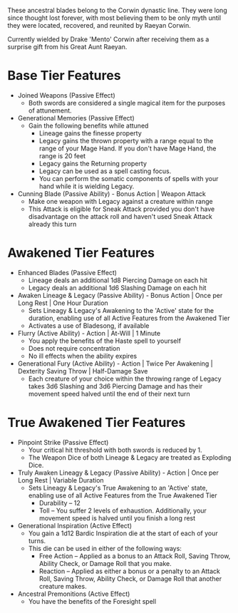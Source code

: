 ﻿These ancestral blades belong to the Corwin dynastic line. They were long since thought lost forever, with most believing them to be only myth until they were located, recovered, and reunited by Raeyan Corwin.

Currently wielded by Drake 'Mento' Corwin after receiving them as a surprise gift from his Great Aunt Raeyan.

# Base Tier Features
* Joined Weapons (Passive Effect)
	* Both swords are considered a single magical item for the purposes of attunement.
* Generational Memories (Passive Effect)
	* Gain the following benefits while attuned
		* Lineage gains the finesse property
		* Legacy gains the thrown property with a range equal to the range of your Mage Hand. If you don't have Mage Hand, the range is 20 feet
		* Legacy gains the Returning property
		* Legacy can be used as a spell casting focus.
		* You can perform the somatic components of spells with your hand while it is wielding Legacy.
* Cunning Blade (Passive Ability) - Bonus Action | Weapon Attack
	* Make one weapon with Legacy against a creature within range
	* This Attack is eligible for Sneak Attack provided you don't have disadvantage on the attack roll and haven't used Sneak Attack already this turn

# Awakened Tier Features
* Enhanced Blades (Passive Effect)
	* Lineage deals an additional 1d8 Piercing Damage on each hit
	* Legacy deals an additional 1d6 Slashing Damage on each hit
* Awaken Lineage & Legacy (Passive Ability) - Bonus Action | Once per Long Rest | One Hour Duration
	* Sets Lineagy & Legacy's Awakening to the 'Active' state for the duration, enabling use of all Active Features from the Awakened Tier
	* Activates a use of Bladesong, if available
* Flurry (Active Ability) - Action | At-Will | 1 Minute
	* You apply the benefits of the Haste spell to yourself
	* Does not require concentration
	* No ill effects when the ability expires
* Generational Fury (Active Ability) - Action | Twice Per Awakening | Dexterity Saving Throw | Half-Damage Save
	* Each creature of your choice within the throwing range of Legacy takes 3d6 Slashing and 3d6 Piercing Damage and has their movement speed halved until the end of their next turn

# True Awakened Tier Features
* Pinpoint Strike (Passive Effect)
	* Your critical hit threshold with both swords is reduced by 1.
	* The Weapon Dice of both Lineage & Legacy are treated as Exploding Dice.
* Truly Awaken Lineagy & Legacy (Passive Ability) - Action | Once per Long Rest | Variable Duration
	* Sets Lineagy & Legacy's True Awakening to an 'Active' state, enabling use of all Active Features from the True Awakened Tier
		* Durability – 12
		* Toll – You suffer 2 levels of exhaustion. Additionally, your movement speed is halved until you finish a long rest
* Generational Inspiration (Active Effect)
	* You gain a 1d12 Bardic Inspiration die at the start of each of your turns.
	* This die can be used in either of the following ways:
		* Free Action – Applied as a bonus to an Attack Roll, Saving Throw, Ability Check, or Damage Roll that you make.
		* Reaction – Applied as either a bonus or a penalty to an Attack Roll, Saving Throw, Ability Check, or Damage Roll that another creature makes.
* Ancestral Premonitions (Active Effect)
	* You have the benefits of the Foresight spell
